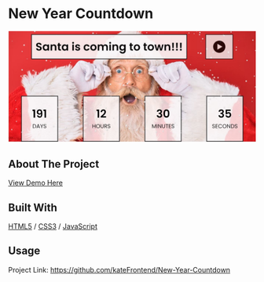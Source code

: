 <div>
  <h1>New Year Countdown</h1> 
  <img src="cover.JPG" alt="New Year Countdown" width="auto">
</div>

<!-- ABOUT THE PROJECT -->
## About The Project
<p></p>
<p></p>

  <p>
    <a href="https://santa-app.glitch.me/">View Demo Here</a>
  </p>

## Built With

[HTML5](https://www.w3schools.com/html/) / [CSS3](https://www.w3schools.com/css/) / [JavaScript](https://www.w3schools.com/js/)
 
<!-- USAGE EXAMPLES -->
## Usage

<p></p>
<p></p>
<p></p>
<p></p>


Project Link: https://github.com/kateFrontend/New-Year-Countdown


